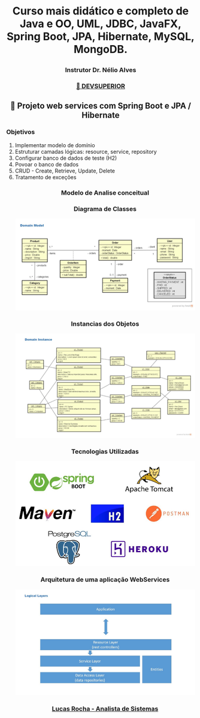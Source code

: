 <h1><p align="center">Curso mais didático e completo de Java e OO, UML, JDBC, JavaFX, Spring Boot, JPA, Hibernate, MySQL, MongoDB.
  </p></h1>
<h3>
<p align="center">Instrutor Dr. Nélio Alves </h3></p>
<h3 align="center">
    <a href="https://devsuperior.com.br/evento-sds">🔗 DEVSUPERIOR</a>
</h3>
<h2><p align="center">🚀  Projeto web services com Spring Boot e JPA / Hibernate </p></h2>

<p align="center">
<h3>Objetivos</h4> 
<ol type="s">
   <li>Implementar modelo de domínio</l1>
   <li>Estruturar camadas lógicas: resource, service, repository</li>
   <li>Configurar banco de dados de teste (H2)</li>
   <li>Povoar o banco de dados</li>
   <li>CRUD - Create, Retrieve, Update, Delete</li>
   <li>Tratamento de exceções</li>
   </ul>
</p>
<h3><p align="center">Modelo de Analise conceitual</h3></p>
<h3>
<p align="center">
   Diagrama de Classes</h3>
  <img src="https://github.com/lucasrochadns/IMG/blob/main/SPRING23/imagem-capitulo23-1.jpg" />
</p>
<h3>
<p align="center">
  Instancias dos Objetos</h3>
  <img src="https://github.com/lucasrochadns/IMG/blob/main/SPRING23/imagem-capitulo23-2.jpg" />
</p>
<h3>
<p align="center">
   Tecnologias Utilizadas</h3>
  <img src="https://github.com/lucasrochadns/IMG/blob/main/SPRING23/imagem-capitulo23-4.jpg" />
</p>
<h3>
<p align="center">
  Arquitetura de uma aplicação WebServices</h3>
  <img src="https://github.com/lucasrochadns/IMG/blob/main/SPRING23/imagem-capitulo23-3.jpg" />
</p>

<h3><p align="center"><a href="https://www.linkedin.com/in/lrdns/" target="blank" >Lucas Rocha - Analista de Sistemas</a></p></h3>
